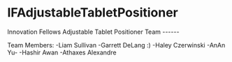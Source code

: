 # IFAdjustableTabletPositioner
Innovation Fellows Adjustable Tablet Positioner Team ------

Team Members:
-Liam Sullivan
-Garrett DeLang :)
-Haley Czerwinski
-AnAn Yu-
-Hashir Awan
-Athaxes Alexandre